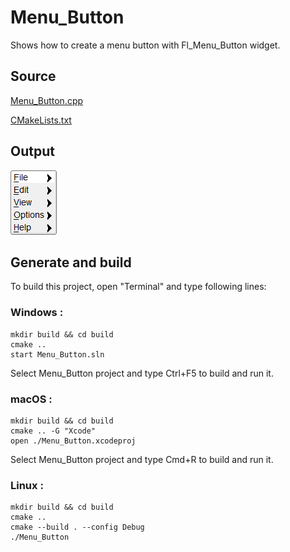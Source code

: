 # Menu_Button

Shows how to create a menu button with Fl_Menu_Button widget.

## Source

[Menu_Button.cpp](Menu_Button.cpp)

[CMakeLists.txt](CMakeLists.txt)

## Output

![output](../../../docs/Pictures/Examples/Menu_Button.png)

## Generate and build

To build this project, open "Terminal" and type following lines:

### Windows :

``` shell
mkdir build && cd build
cmake .. 
start Menu_Button.sln
```

Select Menu_Button project and type Ctrl+F5 to build and run it.

### macOS :

``` shell
mkdir build && cd build
cmake .. -G "Xcode"
open ./Menu_Button.xcodeproj
```

Select Menu_Button project and type Cmd+R to build and run it.

### Linux :

``` shell
mkdir build && cd build
cmake .. 
cmake --build . --config Debug
./Menu_Button
```

